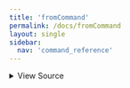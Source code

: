 ```yaml
---
title: 'fromCommand'
permalink: /docs/fromCommand
layout: single
sidebar:
  nav: 'command_reference'
---
```




<details>
  <summary>View Source</summary>

{% highlight sh %}

local commandString="$1"
shift

local command="$1"
shift

!fn --shellpen-private writeDSL $command "$@"

# Chomp the newline and replace it with ' < <(command here)newline'
__SHELLPEN_SOURCES_TEXTS[$SHELLPEN_PEN_INDEX]="${__SHELLPEN_SOURCES_TEXTS[$SHELLPEN_PEN_INDEX]/%$NEWLINE/ < <\($commandString\)$NEWLINE}"
{% endhighlight %}

</details>









